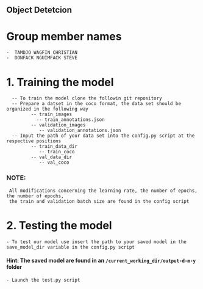 ## Object Detetcion

# Group member names
    -  TAMDJO WAGFIN CHRISTIAN
    -  DONFACK NGUIMFACK STEVE


# 1. Training the model
      -- To train the model clone the followin git repository
      -- Prepare a datset in the coco format, the data set should be organized in the following way 
             -- train_images
               -- train_annotations.json
             -- validation_images
                -- validation_annotations.json
      -- Input the path of your data set into the config.py script at the respective positions
             -- train_data_dir
                -- train_coco
             -- val_data_dir
                -- val_coco
### NOTE:
     All modifications concerning the learning rate, the number of epochs, the number of epochs,
     the train and validation batch size are found in the config script

# 2. Testing the model
    - To test our model use insert the path to your saved model in the save_model_dir variable in the config.py script
#### Hint: The saved model are found in an `/current_working_dir/output-d-m-y` folder
    - Launch the test.py script 